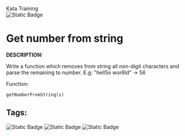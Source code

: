 Kata Training <br>
![Static Badge](https://img.shields.io/badge/8kyu%20-%20black?style=flat&logo=codewars&labelColor=B1361E&color=black)

# Get number from string

**DESCRIPTION:**

Write a function which removes from string all non-digit characters and parse the remaining to number. E.g: "hell5o wor6ld" -> 56

Function:
```
getNumberFromString(s)
```

## Tags:

![Static Badge](https://img.shields.io/badge/fundamentals%20-%20purple?style=plastic) ![Static Badge](https://img.shields.io/badge/regular_expressions%20-%20darkorange?style=plastic) ![Static Badge](https://img.shields.io/badge/strings%20-%20blue?style=plastic)